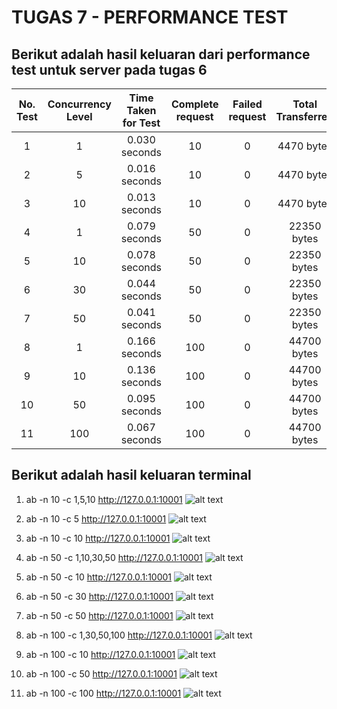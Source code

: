 # TUGAS 7 - PERFORMANCE TEST 

## Berikut adalah hasil keluaran dari performance test untuk server pada tugas 6 

| No. Test | Concurrency Level | Time Taken for Test | Complete request | Failed request | Total Transferred | Request per Second | Time per Request | Time per Request (all concurrent) | Transfer Rate |
| :------: | :---------------: | :-----------------: | :--------------: | :------------: | :---------------: | :----------------: | :--------------: | :-------------------------------: | :-----------: |
| 1  | 1   | 0.030 seconds | 10  | 0 | 4470 bytes  | 337.34 [#/sec]  | 2.964 [ms]  | 2.964 [ms] | 147.26 [Kbytes/sec] |
| 2  | 5   | 0.016 seconds | 10  | 0 | 4470 bytes  | 643.83 [#/sec]  | 7.766 [ms]  | 1.553 [ms] | 281.05 [Kbytes/sec] |
| 3  | 10  | 0.013 seconds | 10  | 0 | 4470 bytes  | 775.31 [#/sec]  | 12.898 [ms] | 1.290 [ms] | 338.44 [Kbytes/sec] |
| 4  | 1   | 0.079 seconds | 50  | 0 | 22350 bytes | 631.58 [#/sec]  | 1.583 [ms]  | 1.583 [ms] | 275.70 [Kbytes/sec] |
| 5  | 10  | 0.078 seconds | 50  | 0 | 22350 bytes | 644.42 [#/sec]  | 15.518 [ms] | 1.552 [ms] | 281.30 [Kbytes/sec] |
| 6  | 30  | 0.044 seconds | 50  | 0 | 22350 bytes | 1138.20 [#/sec] | 26.357 [ms] | 0.879 [ms] | 496.85 [Kbytes/sec] |
| 7  | 50  | 0.041 seconds | 50  | 0 | 22350 bytes | 1224.41 [#/sec] | 40.836 [ms] | 0.817 [ms] | 275.70 [Kbytes/sec] |
| 8  | 1   | 0.166 seconds | 100 | 0 | 44700 bytes | 603.61 [#/sec]  | 1.657 [ms]  | 1.657 [ms] | 263.49 [Kbytes/sec] |
| 9  | 10  | 0.136 seconds | 100 | 0 | 44700 bytes | 735.79 [#/sec]  | 13.591 [ms] | 1.359 [ms] | 321.19 [Kbytes/sec] |
| 10 | 50  | 0.095 seconds | 100 | 0 | 44700 bytes | 1054.35 [#/sec] | 47.422 [ms] | 0.948 [ms] | 460.25 [Kbytes/sec] |
| 11 | 100 | 0.067 seconds | 100 | 0 | 44700 bytes | 1491.14 [#/sec] | 67.063 [ms] | 0.671 [ms] | 650.92 [Kbytes/sec] |

## Berikut adalah hasil keluaran terminal 
1. ab -n 10 -c 1,5,10 http://127.0.0.1:10001
![alt text](https://github.com/bellasih/PROGJAR_05111740000117/blob/master/Tugas7/screenshot/req%2010.JPG)

2. ab -n 10 -c 5 http://127.0.0.1:10001
![alt text](https://github.com/bellasih/PROGJAR_05111740000117/blob/master/Tugas7/screenshot/req%2010_c%205.JPG)

3. ab -n 10 -c 10 http://127.0.0.1:10001
![alt text](https://github.com/bellasih/PROGJAR_05111740000117/blob/master/Tugas7/screenshot/req%2010_c%2010.JPG)

4. ab -n 50 -c 1,10,30,50 http://127.0.0.1:10001
![alt text](https://github.com/bellasih/PROGJAR_05111740000117/blob/master/Tugas7/screenshot/req%2050.JPG)

5. ab -n 50 -c 10 http://127.0.0.1:10001
![alt text](https://github.com/bellasih/PROGJAR_05111740000117/blob/master/Tugas7/screenshot/req%2050_c%2010.JPG)

6. ab -n 50 -c 30 http://127.0.0.1:10001
![alt text](https://github.com/bellasih/PROGJAR_05111740000117/blob/master/Tugas7/screenshot/req%2050_c%2030.JPG)

7. ab -n 50 -c 50 http://127.0.0.1:10001
![alt text](https://github.com/bellasih/PROGJAR_05111740000117/blob/master/Tugas7/screenshot/req%2050_c%2050.JPG)

8. ab -n 100 -c 1,30,50,100 http://127.0.0.1:10001
![alt text](https://github.com/bellasih/PROGJAR_05111740000117/blob/master/Tugas7/screenshot/req%20100.JPG)

9. ab -n 100 -c 10 http://127.0.0.1:10001
![alt text](https://github.com/bellasih/PROGJAR_05111740000117/blob/master/Tugas7/screenshot/req%20100_c%2010.JPG)

10. ab -n 100 -c 50 http://127.0.0.1:10001
![alt text](https://github.com/bellasih/PROGJAR_05111740000117/blob/master/Tugas7/screenshot/req%20100_c%2050.JPG)

11. ab -n 100 -c 100 http://127.0.0.1:10001
![alt text](https://github.com/bellasih/PROGJAR_05111740000117/blob/master/Tugas7/screenshot/req%20100_c%20100.JPG)
